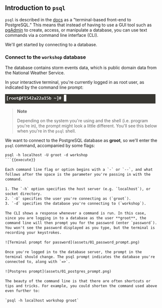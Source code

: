 ## Introduction to `psql`

`psql` is described in the [docs](https://www.postgresql.org/docs/12/app-psql.html) as a "terminal-based front-end to PostgreSQL." This means that instead of having to use a GUI tool such as [pgAdmin](https://www.pgadmin.org/) to create, access, or manipulate a database, you can use text commands via a command line interface (CLI).

We'll get started by connecting to a database.

### Connect to the `workshop` database  

The database contains storm events data, which is public domain data from the National Weather Service.

In your interactive terminal, you're currently logged in as root user, as indicated by the command line prompt:

![Terminal prompt](assets/01_command_line_prompt.png)

> **Note**
>
> Depending on the system you're using and the shell (i.e. program you're in),
> the prompt might look a little different. You'll see this below when you're
> in the `psql` shell.

We want to connect to the PostgreSQL database as **groot**, so we'll enter the `psql` command, accompanied by some flags:

```
psql -h localhost -U groot -d workshop
```{{execute}}

Each command line flag or option begins with a `-` or `--`, and what follows after the space is the parameter you're passing in with the command.

1. The `-h` option specifies the host server (e.g. `localhost`), or socket directory.
2. `-U` specifies the user you're connecting as (`groot`).
3. `-d` specifies the database you're connecting to (`workshop`).

The CLI shows a response whenever a command is run. In this case, since you are logging in to a database as the user **groot**, the command line will then prompt you for the password (enter `password`). You won't see the password displayed as you type, but the terminal is recording your keystrokes.

![Terminal prompt for password](assets/01_password_prompt.png)

Once you're logged in to the database server, the prompt in the terminal should change. The psql prompt indicates the database you're connected to, along with `=>`.

![Postgres prompt](assets/01_postgres_prompt.png)

The beauty of the command line is that there are often shortcuts or tips and tricks. For example, you could shorten the command used above even further to:

`psql -h localhost workshop groot`
